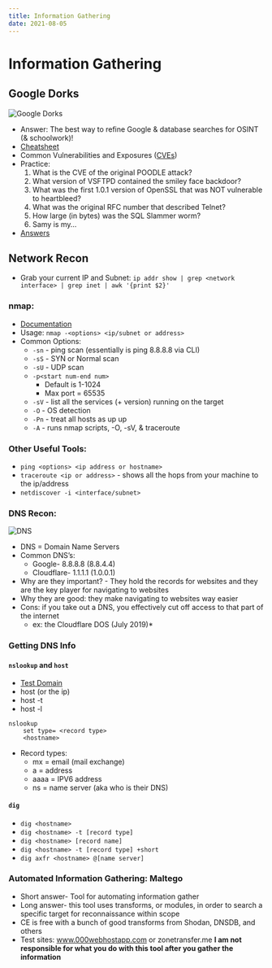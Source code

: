 ```yaml
---
title: Information Gathering
date: 2021-08-05
---
```


# Information Gathering

## Google Dorks

![Google Dorks](https://github.com/cofcsecurity/cofcsecurity.github.io/blob/master/source/_posts/images/google.png?raw=true)

- Answer: The best way to refine Google & database searches for OSINT (& schoolwork)!
- [Cheatsheet](https://www.sans.org/posters/google-hacking-and-defense-cheat-sheet/)
- Common Vulnerabilities and Exposures ([CVEs](https://cve.mitre.org))
- Practice:
    1. What is the CVE of the original POODLE attack?
    2. What version of VSFTPD contained the smiley face backdoor?
    3. What was the first 1.0.1 version of OpenSSL that was NOT vulnerable to heartbleed?
    4. What was the original RFC number that described Telnet?
    5. How large (in bytes) was the SQL Slammer worm?
    6. Samy is my…
- [Answers](https://github.com/cofcsecurity/Presentations/blob/master/Answers/osint.md)

## Network Recon

- Grab your current IP and Subnet: `ip addr show | grep <network interface> | grep inet | awk '{print $2}'` 

### nmap:

- [Documentation](https://nmap.org/book/man.html)
- Usage: `nmap -<options> <ip/subnet or address>`
- Common Options:
    - `-sn` - ping scan (essentially is ping 8.8.8.8 via CLI)
    - `-sS` - SYN or Normal scan
    - `-sU` - UDP scan
    - `-p<start num-end num>`
        - Default is 1-1024
        - Max port = 65535
    - `-sV` - list all the services (+ version) running on the target
    - `-O` - OS detection
    - `-Pn` - treat all hosts as up up
    - `-A` - runs nmap scripts, -O, -sV, & traceroute

### Other Useful Tools:

- `ping <options> <ip address or hostname>`
- `traceroute <ip or address>` - shows all the hops from your machine to the ip/address
- `netdiscover -i <interface/subnet>`

### DNS Recon:

![DNS](https://github.com/cofcsecurity/cofcsecurity.github.io/blob/master/source/_posts/images/dns-query.png?raw=true)

- DNS = Domain Name Servers 
- Common DNS’s:
    - Google- 8.8.8.8 (8.8.4.4)
    - Cloudflare- 1.1.1.1 (1.0.0.1)
- Why are they important? - They hold the records for websites and they are the key player for navigating to websites
- Why they are good: they make navigating to websites way easier
- Cons: if you take out a DNS, you effectively cut off access to that part of the internet
    - ex: the Cloudflare DOS (July 2019)*

### Getting DNS Info

#### `nslookup` and `host`

- [Test Domain](https://zonetransfer.me)
- host <hostname> (or the ip)
- host -t <record type> <hostname>
- host -l <hostname> <DNS nameserver>

```
nslookup 
    set type= <record type> 
    <hostname>
```

- Record types:
    - mx = email (mail exchange)
    - a = address
    - aaaa = IPV6 address
    - ns = name server (aka who is their DNS)

#### `dig`

- `dig <hostname>`
- `dig <hostname> -t [record type]`
- `dig <hostname> [record name]`
- `dig <hostname> -t [record type] +short`
- `dig axfr <hostname> @[name server]`

### Automated Information Gathering: Maltego



- Short answer- Tool for automating information gather
- Long answer- this tool uses transforms, or modules, in order to search a specific target for reconnaissance within scope
- CE is free with a bunch of good transforms from Shodan, DNSDB, and others
- Test sites: www.000webhostapp.com or zonetransfer.me
**I am not responsible for what you do with this tool after you gather the information**

